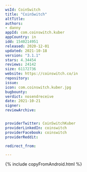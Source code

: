 ```yaml
---
wsId: CoinSwitch
title: "CoinSwitch"
altTitle: 
authors:
- danny
appId: com.coinswitch.kuber
appCountry: in
idd: 1540214951
released: 2020-12-01
updated: 2021-10-18
version: "3.1.1"
stars: 4.34454
reviews: 24142
size: 61172736
website: https://coinswitch.co/in
repository: 
issue: 
icon: com.coinswitch.kuber.jpg
bugbounty: 
verdict: nosendreceive
date: 2021-10-21
signer: 
reviewArchive:


providerTwitter: CoinSwitchKuber
providerLinkedIn: coinswitch
providerFacebook: coinswitch
providerReddit: 

redirect_from:

---
```


{% include copyFromAndroid.html %}
